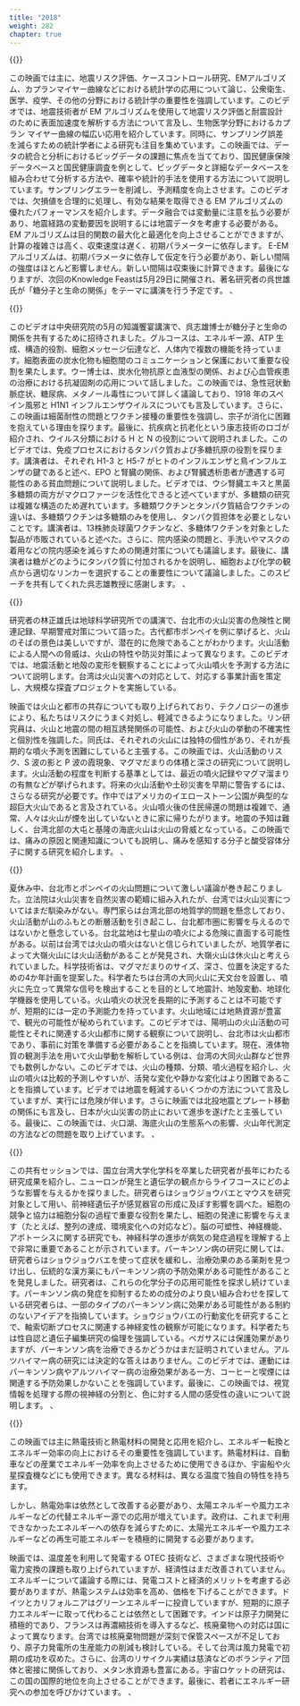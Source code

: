 ```yaml
---
title: "2018"
weight: 282
chapter: true
---
```



{{<youtube id="S9wtlBEPor8">}}

この映画では主に、地震リスク評価、ケースコントロール研究、EMアルゴリズム、カプランマイヤー曲線などにおける統計学の応用について論じ、公衆衛生、医学、疫学、その他の分野における統計学の重要性を強調しています。このビデオでは、地震技術者が EM アルゴリズムを使用して地震リスク評価と耐震設計のために表面加速度を解析する方法について言及し、生物医学分野におけるカプラン マイヤー曲線の幅広い応用を紹介しています。同時に、サンプリング誤差を減らすための統計学者による研究も注目を集めています。この映画では、データの統合と分析におけるビッグデータの課題に焦点を当てており、国民健康保険データベースと国民健康調査を例として、ビッグデータと詳細なデータベースを組み合わせて分析する方法や、確率や統計的手法を使用する方法について説明しています。サンプリングエラーを削減し、予測精度を向上させます。このビデオでは、欠損値を合理的に処理し、有効な結果を取得できる EM アルゴリズムの優れたパフォーマンスを紹介します。データ融合では変動量に注意を払う必要があり、地震経路の変動要因を説明するには地震データを考慮する必要がある。 EM アルゴリズムは目的関数の最大化と最適化を向上させることができますが、計算の複雑さは高く、収束速度は遅く、初期パラメーターに依存します。 E-EM アルゴリズムは、初期パラメータに依存して仮定を行う必要があり、新しい間隔の強度はほとんど影響しません。新しい間隔は収束後に計算できます。最後になりますが、次回のKnowledge Feastは5月29日に開催され、著名研究者の呉世雄氏が「糖分子と生命の関係」をテーマに講演を行う予定です。 、

{{<youtube id="6E7t_KqBnnM">}}

このビデオは中央研究院の5月の知識饗宴講演で、呉志雄博士が糖分子と生命の関係を共有するために招待されました。グルコースは、エネルギー源、ATP 生成、構造的役割、細胞メッセージ伝達など、人体内で複数の機能を持っています。細胞表面の炭水化物も細胞間のコミュニケーションと保護において重要な役割を果たします。ウー博士は、炭水化物抗原と血液型の関係、および心血管疾患の治療における抗凝固剤の応用について話しました。この映画では、急性冠状動脈症状、糖尿病、メタノール毒性について詳しく議論しており、1918 年のスペイン風邪と H1N1 インフルエンザウイルスについても言及しています。さらに、この映画は細菌耐性の問題とワクチン接種の重要性を強調し、宗子が消化に困難を抱えている理由を探ります。最後に、抗疾病と抗老化という康志技術のロゴが紹介され、ウイルス分類における H と N の役割について説明されました。このビデオでは、免疫プロセスにおけるタンパク質および多糖抗原の役割を探ります。講演者は、それぞれ H1-3 と H5-7 がヒトのインフルエンザと鳥インフルエンザの鍵であると述べ、EPO と腎臓の関係、および腎臓透析患者が遭遇する可能性のある貧血問題について説明しました。ビデオでは、ウシ腎臓エキスと黒菌多糖類の両方がマクロファージを活性化できると述べていますが、多糖類の研究は複雑な構造のため遅れています。多糖類ワクチンとタンパク質結合ワクチンの違いは、多糖類ワクチンは多糖類のみを使用し、タンパク質担体を必要としないことです。講演者は、13株肺炎球菌ワクチンなど、多糖体ワクチンを対象とした製品が市販されていると述べた。さらに、院内感染の問題と、手洗いやマスクの着用などの院内感染を減らすための関連対策についても議論します。最後に、講演者は糖がどのようにタンパク質に付​​加されるかを説明し、細胞および化学の観点から適切なリンカーを選択することの重要性について議論しました。このスピーチを共有してくれた呉志雄教授に感謝します。 、

{{<youtube id="NXIg07-dPp4">}}

研究者の林正雄氏は地球科学研究所での講演で、台北市の火山災害の危険性と関連記録、早期警戒対策について語った。古代都市ポンペイを例に挙げると、火山のそばの景色は美しいですが、潜在的に危険であることがわかります。火山活動による人間への脅威は、火山の特性や防災対策によって異なります。このビデオでは、地震活動と地殻の変形を観察することによって火山噴火を予測する方法について説明します。台湾は火山災害への対応として、対応する事業計画を策定し、大規模な探査プロジェクトを実施している。

映画では火山と都市の共存についても取り上げられており、テクノロジーの進歩により、私たちはリスクにうまく対処し、軽減できるようになりました。リン研究員は、火山と地震の間の相互誘発関係の可能性、および火山の挙動の不確実性と個別性を強調した。同氏は、それぞれの火山には独特の個性があり、それが長期的な噴火予測を困難にしていると主張する。この映画では、火山活動のリスク、S 波の影と P 波の霞現象、マグマだまりの体積と深さの研究について説明します。火山活動の程度を判断する基準としては、最近の噴火記録やマグマ溜まりの有無などが挙げられます。将来の火山活動や土砂災害を早期に警告するには、さらなる研究が必要です。作中ではアメリカのイエローストーン公園が典型的な超巨大火山であると言及されている。火山噴火後の住民帰還の問題は複雑で、通常、人々は火山が煙を出していないときに家に帰りたがります。地震の予知は難しく、台湾北部の大屯と基隆の海底火山は火山の脅威となっている。この映画では、痛みの原因と関連知識についても説明し、痛みを感知する分子と酸受容体分子に関する研究を紹介します。 、

{{<youtube id="2cwy7QO9GO0">}}

夏休み中、台北市とポンペイの火山問題について激しい議論が巻き起こりました。立法院は火山災害を自然災害の範疇に組み入れたが、台湾では火山災害についてはまだ馴染みがない。専門家らは台湾北部の地質学的問題を懸念しており、火山活動が山のふもとの断層活動を引き起こし、台北都市圏に影響を与えるのではないかと懸念している。台北盆地は七星山の噴火による危険に直面する可能性がある。以前は台湾では火山の噴火はないと信じられていましたが、地質学者によって大嶺火山には火山活動があることが発見され、大嶺火山は休火山と考えられていました。科学技術省は、マグマだまりのサイズ、深さ、位置を決定するための4か年計画を提案した。科学者たちは台湾の大同火山に天文台を設置し、噴火に先立って異常な信号を検出することを目的として地震計、地殻変動、地球化学機器を使用している。火山噴火の状況を長期的に予測することは不可能ですが、短期的には一定の予測能力を持っています。火山地域には地熱資源が豊富で、観光の可能性が秘められています。このビデオでは、陽明山の火山活動の可能性とそれに関連する火山都市に関する観察について説明し、台北市は火山都市であり、事前に対策を準備する必要があることを指摘しています。現在、液体物質の観測手法を用いて火山挙動を解析している例は、台湾の大同火山群など世界でも数例しかない。このビデオでは、火山の種類、分類、噴火過程を紹介し、火山の噴火は比較的予測しやすいが、活発な変化や静かな変化はより困難であることを指摘しています。ビデオでは地震を軽減するいくつかの方法について言及していますが、実行には危険が伴います。さらに映画では北投地震とプレート移動の関係にも言及し、日本が火山災害の防止において進歩を遂げたと主張している。最後に、この映画では、火口湖、海底火山の生態系への影響、火山年代測定の方法などの問題を取り上げています。 、

{{<youtube id="tekkHJ-piV8">}}

この共有セッションでは、国立台湾大学化学科を卒業した研究者が長年にわたる研究成果を紹介し、ニューロンが発生と遺伝学の観点からライフコースにどのような影響を与えるかを探りました。研究者らはショウジョウバエとマウスを研究対象として用い、前神経遺伝子が感覚器官の形成に及ぼす影響を調べた。細胞の競争と協力は細胞分裂の過程で重要な役割を果たし、細胞の発達に影響を与えます（たとえば、整列の達成、環境変化への対応など）。脳の可塑性、神経機能、アポトーシスに関する研究でも、神経科学の進歩が病気の発症過程を理解する上で非常に重要であることが示されています。パーキンソン病の研究に関しては、研究者らはショウジョウバエを使って症状を緩和し、治療効果のある薬剤を見つけ出し、伝統的な漢方薬にもパーキンソン病の予防効果がある可能性があることを発見しました。研究者は、これらの化学分子の応用可能性を探求し続けています。パーキンソン病の発症を抑制するための成分のより良い組み合わせを探している研究者らは、一部のタイプのパーキンソン病に効果がある可能性がある制約のないアイデアを指摘しています。ショウジョウバエの行動変化を研究することで、軸索切断プロセスに関連する神経変性の観察が可能になります。科学者たちは性自認と遺伝子編集研究の倫理を強調している。ペガサスには保護効果がありますが、パーキンソン病を治療できるかどうかはまだ証明されていません。アルツハイマー病の研究には決定的な答えはありません。このビデオでは、運動にはパーキンソン病やアルツハイマー病の治療効果がある一方、コーヒーと喫煙には関連する予防効果しかないことを強調しています。最後に、この映画では、視覚情報を処理する際の視神経の分割と、色に対する人間の感受性の違いについて説明します。 、

{{<youtube id="WPE82qyvgRc">}}

この映画では主に熱電技術と熱電材料の開発と応用を紹介し、エネルギー転換とエネルギー効率の向上におけるその重要性を強調しています。熱電材料は、自動車などの産業でエネルギー効率を向上させるために使用できるほか、宇宙船や火星探査機などにも使用できます。異なる材料は、異なる温度で独自の特性を持ちます。

しかし、熱電効率は依然として改善する必要があり、太陽エネルギーや風力エネルギーなどの代替エネルギー源での応用が増えています。政府は、これまで利用できなかったエネルギーへの依存を減らすために、太陽光エネルギーや風力エネルギーなどの再生可能エネルギーを積極的に開発する必要があります。

映画では、温度差を利用して発電する OTEC 技術など、さまざまな現代技術や電力変換の課題も取り上げられていますが、経済性はまだ改善されていません。エネルギーについて議論する際には、発電コストと経済的メリットを考慮する必要がありますが、熱電システムは効率を高め、価格を下げることができます。ドイツとカリフォルニアはグリーンエネルギーに投資していますが、短期的に原子力エネルギーに取って代わることは依然として困難です。インドは原子力開発に積極的であり、フランスは再濃縮技術を導入するなど、核廃棄物への対応は国によって異なります。台湾では核廃棄物問題が深刻で保管スペースが不足しており、原子力発電所の生産能力の削減も検討している。そして台湾は風力発電で初期の成功を収めた。さらに、台湾のリサイクル実績は慈済などのボランティア団体と密接に関係しており、メタン氷資源も豊富にある。宇宙ロケットの研究は、この国の国際的地位を向上させることができます。最後に、若者にエネルギー研究への参加を呼びかけています。 、

